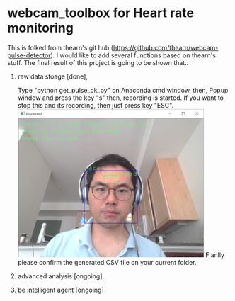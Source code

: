 # webcam_toolbox for Heart rate monitoring

This is folked from thearn's git hub (https://github.com/thearn/webcam-pulse-detector).
I would like to add several functions based on thearn's stuff.
The final result of this project is going to be shown that..
1. raw data stoage [done], 

   Type "python get_pulse_ck_py" on Anaconda cmd window. then,
   Popup window and press the key "s" then, recording is started.
   If you want to stop this and its recording, then just press key "ESC".
   <img src="https://github.com/chungbrain/webcam_toolbox/blob/master/2018-02-08_13-34-40.png" width="420">
   Fianlly please confirm the generated CSV file on your current folder.
   
2. advanced analysis [ongoing],
   
3. be intelligent agent [ongoing]
